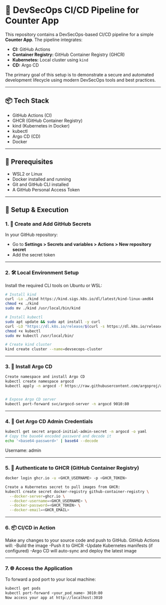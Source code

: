 # 🚀 DevSecOps CI/CD Pipeline for Counter App

This repository contains a DevSecOps-based CI/CD pipeline for a simple **Counter App**. The pipeline integrates:

- **CI:** GitHub Actions
- **Container Registry:** GitHub Container Registry (GHCR)
- **Kubernetes:** Local cluster using `kind`
- **CD:** Argo CD

The primary goal of this setup is to demonstrate a secure and automated development lifecycle using modern DevSecOps tools and best practices.

---

## 📦 Tech Stack

- GitHub Actions (CI)
- GHCR (GitHub Container Registry)
- kind (Kubernetes in Docker)
- kubectl
- Argo CD (CD)
- Docker

---

## 🔐 Prerequisites

- WSL2 or Linux
- Docker installed and running
- Git and GitHub CLI installed
- A GitHub Personal Access Token

---

## 🚀 Setup & Execution

### 1. 🔑 Create and Add GitHub Secrets

In your GitHub repository:

- Go to **Settings > Secrets and variables > Actions > New repository secret**
- Add the secret token          


---

### 2. 🛠️ Local Environment Setup

Install the required CLI tools on Ubuntu or WSL:

```bash
# Install kind
curl -Lo ./kind https://kind.sigs.k8s.io/dl/latest/kind-linux-amd64
chmod +x ./kind
sudo mv ./kind /usr/local/bin/kind

# Install kubectl
sudo apt update && sudo apt install -y curl
curl -LO "https://dl.k8s.io/release/$(curl -s https://dl.k8s.io/release/stable.txt)/bin/linux/amd64/kubectl"
chmod +x kubectl
sudo mv kubectl /usr/local/bin/

# Create kind cluster
kind create cluster --name=devsecops-cluster

```


---

### 3. 🚀 Install Argo CD

```bash
Create namespace and install Argo CD
kubectl create namespace argocd
kubectl apply -n argocd -f https://raw.githubusercontent.com/argoproj/argo-cd/stable/manifests/install.yaml


# Expose Argo CD server
kubectl port-forward svc/argocd-server -n argocd 9010:80
```


---

### 4. 🔐 Get Argo CD Admin Credentials

```bash
kubectl get secret argocd-initial-admin-secret -n argocd -o yaml
# Copy the base64 encoded password and decode it
echo '<base64-password>' | base64 --decode
```
Username: admin


---

### 5. 🐳 Authenticate to GHCR (GitHub Container Registry)

```bash
docker login ghcr.io -u <GHCR_USERNAME> -p <GHCR_TOKEN>

Create a Kubernetes secret to pull images from GHCR:
kubectl create secret docker-registry github-container-registry \
  --docker-server=ghcr.io \
  --docker-username=<GHCR_USERNAME> \
  --docker-password=<GHCR_TOKEN> \
  --docker-email=<GHCR_EMAIL>
```


---

### 6. 📦 CI/CD in Action
Make any changes to your source code and push to GitHub.
GitHub Actions will:
-Build the image
-Push it to GHCR
-Update Kubernetes manifests (if configured)
-Argo CD will auto-sync and deploy the latest image


---

### 7. 🌐 Access the Application
To forward a pod port to your local machine:
```bash
kubectl get pods
kubectl port-forward <your_pod_name> 3010:80
Now access your app at http://localhost:3010
```
